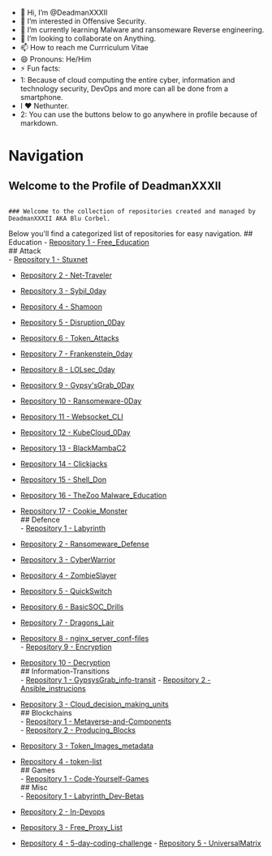 - 👋 Hi, I’m @DeadmanXXXII
- 👀 I’m interested in Offensive Security. 
- 🌱 I’m currently learning Malware and ransomeware Reverse engineering.
- 💞️ I’m looking to collaborate on Anything.
- 📫 How to reach me Currriculum Vitae
- 😄 Pronouns: He/Him
- ⚡ Fun facts:
- 1: Because of cloud computing the entire cyber, information and technology security, DevOps and more can all be done from a smartphone.
- I ❤️ Nethunter.
- 2: You can use the buttons below to go anywhere in profile because of markdown.


# Navigation                                                                                                                                                                                    

## Welcome to the Profile of DeadmanXXXII 
                                                                                                                                           ### Welcome to the collection of repositories created and managed by DeadmanXXXII AKA Blu Corbel.   

Below you'll find a categorized list of repositories for easy navigation.                                                                                                                       ## Education 
                                                                                                                                                                                   - [Repository 1 - Free_Education](https://github.com/DeadmanXXXII/Free_Education)        
                                                                                                       ## Attack             
                                                                                                                                                                          - [Repository 1 - Stuxnet](https://github.com/DeadmanXXXII/Stuxnet)                             

- [Repository 2 - Net-Traveler](https://github.com/DeadmanXXXII/Net-traveler)                   

- [Repository 3 - Sybil_0day](https://github.com/DeadmanXXXII/Sybil)                            

- [Repository 4 - Shamoon](https://github.com/DeadmanXXXII/Shamoon)                             

- [Repository 5 - Disruption_0Day](https://github.com/DeadmanXXXII/Disruption)                  

- [Repository 6 - Token_Attacks](https://github.com/DeadmanXXXII/Token_Attacks)                 

- [Repository 7 - Frankenstein_0day](https://github.com/DeadmanXXXII/Frankenstein)              

- [Repository 8 - LOLsec_0day](https://github.com/DeadmanXXXII/LOLsec)                          

- [Repository 9 - Gypsy'sGrab_0Day](https://github.com/DeadmanXXXII/GypsysGrab_Attack)          

- [Repository 10 - Ransomeware-0Day](https://github.com/DeadmanXXXII/Ransomeware)               

- [Repository 11 - Websocket_CLI](https://github.com/DeadmanXXXII/Web_Socket_Command_CLI)       

- [Repository 12 - KubeCloud_0Day](https://github.com/DeadmanXXXII/Kubecloud)                   

- [Repository 13 - BlackMambaC2](https://github.com/DeadmanXXXII/BlackMamba)                    

- [Repository 14 - Clickjacks](https://github.com/DeadmanXXXII/Clickjacking)                    

- [Repository 15 - Shell_Don](https://github.com/DeadmanXXXII/Shell_Don)                        

- [Repository 16 - TheZoo Malware_Education](https://github.com/DeadmanXXXII/TheZoo)            

- [Repository 17 - Cookie_Monster](https://github.com/DeadmanXXXII/Cookie_Monster)  
                                                                                                            ## Defence       
                                                                                                                                                                               - [Repository 1 - Labyrinth](https://github.com/DeadmanXXXII/Labyrinth)                         

- [Repository 2 - Ransomeware_Defense](https://github.com/DeadmanXXXII/Ransomeware_Defense)     

- [Repository 3 - CyberWarrior](https://github.com/DeadmanXXXII/CyberWarrior)                   

- [Repository 4 - ZombieSlayer](https://github.com/DeadmanXXXII/ZombieSlayer)                   

- [Repository 5 - QuickSwitch](https://github.com/DeadmanXXXII/QuickSwitch)                     

- [Repository 6 - BasicSOC_Drills](https://github.com/DeadmanXXXII/BasicSOC_Drills)             

- [Repository 7 - Dragons_Lair](https://github.com/DeadmanXXXII/Dragons_Lair)                   

- [Repository 8 - nginx_server_conf-files](https://github.com/DeadmanXXXII/nginx_server_conf-files)  
                                                                                           - [Repository 9 - Encryption](https://github.com/DeadmanXXXII/Encryption)                       

- [Repository 10 - Decryption](https://github.com/DeadmanXXXII/Decryption)   
                                                                                                                   ## Information-Transitions      
                                                                                                                                                                - [Repository 1 - GypsysGrab_info-transit](https://github.com/DeadmanXXXII/GypsysGrab_info-transit) 
                                                                                            - [Repository 2 - Ansible_instrucions](https://github.com/DeadmanXXXII/Ansible_instrucions)     

- [Repository 3 - Cloud_decision_making_units](https://github.com/DeadmanXXXII/Cloud_decision_making_units)    
                                                                                                                                                                                 ## Blockchains            
                                                                      - [Repository 1 - Metaverse-and-Components](https://github.com/DeadmanXXXII/Metaverse-and-Components)  
                                                                                         - [Repository 2 - Producing_Blocks](https://github.com/DeadmanXXXII/Producing_Blocks)           

- [Repository 3 - Token_Images_metadata](https://github.com/DeadmanXXXII/Token_Images_metadata) 

- [Repository 4 - token-list](https://github.com/DeadmanXXXII/token-list)                
                                                                                                                                                                                                       ## Games                          
                                                                                                                                                              - [Repository 1 - Code-Yourself-Games](https://github.com/DeadmanXXXII/Code-Yourself-Games)   
                                                                                                                                                                                                  ## Misc                        
                                                                                                                                                                 - [Repository 1 - Labyrinth_Dev-Betas](https://github.com/DeadmanXXXII/Labyrinth_Dev-Betas)     

- [Repository 2 - In-Devops](https://github.com/DeadmanXXXII/In-Devops)                         

- [Repository 3 - Free_Proxy_List](https://github.com/DeadmanXXXII/Free_Proxy_List)             

- [Repository 4 - 5-day-coding-challenge](https://github.com/DeadmanXXXII/5-day-coding-challenge) 
                                                                                              - [Repository 5 - UniversalMatrix](https://github.com/DeadmanXXXII/UniversalMatrix)



